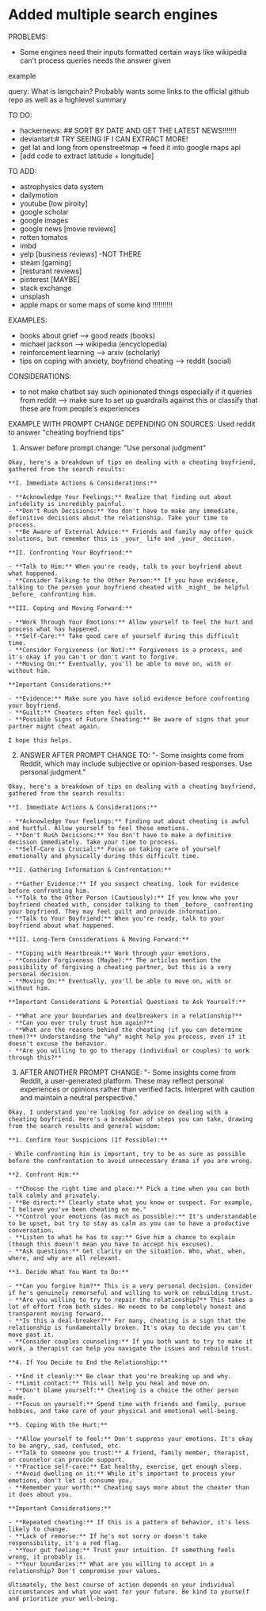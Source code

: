 # Added multiple search engines

PROBLEMS:

- Some engines need their inputs formatted certain ways like wikipedia can't process queries needs the answer given

example

query: What is langchain?
Probably wants some links to the official github repo as well as a highlevel summary

TO DO:

- hackernews: ## SORT BY DATE AND GET THE LATEST NEWS!!!!!!!
- deviantart:# TRY SEEING IF I CAN EXTRACT MORE!
- get lat and long from openstreetmap => feed it into google maps api
- [add code to extract latitude + longitude]

TO ADD:

- astrophysics data system
- dailymotion
- youtube [low piroity]
- google scholar
- google images
- google news
  [movie reviews]
- rotten tomatos
- imbd
- yelp [business reviews] -NOT THERE
- steam [gaming]
- [resturant reviews]
- pinterest [MAYBE]
- stack exchange
- unsplash
- apple maps or some maps of some kind !!!!!!!!!!

EXAMPLES:

- books about grief --> good reads (books)
- michael jackson --> wikipedia (encyclopedia)
- reinforcement learning --> arxiv (scholarly)
- tips on coping with anxiety, boyfriend cheating --> reddit (social)

CONSIDERATIONS:

- to not make chatbot say such opinionated things especially if it queries from reddit --> make sure to set up guardrails against this or classify that these are from people's experiences

EXAMPLE WITH PROMPT CHANGE DEPENDING ON SOURCES: Used reddit to answer "cheating boyfriend tips"

1. Answer before prompt change: "Use personal judgment"

```
Okay, here's a breakdown of tips on dealing with a cheating boyfriend, gathered from the search results:

**I. Immediate Actions & Considerations:**

- **Acknowledge Your Feelings:** Realize that finding out about infidelity is incredibly painful.
- **Don't Rush Decisions:** You don't have to make any immediate, definitive decisions about the relationship. Take your time to process.
- **Be Aware of External Advice:** Friends and family may offer quick solutions, but remember this is _your_ life and _your_ decision.

**II. Confronting Your Boyfriend:**

- **Talk to Him:** When you're ready, talk to your boyfriend about what happened.
- **Consider Talking to the Other Person:** If you have evidence, talking to the person your boyfriend cheated with _might_ be helpful _before_ confronting him.

**III. Coping and Moving Forward:**

- **Work Through Your Emotions:** Allow yourself to feel the hurt and process what has happened.
- **Self-Care:** Take good care of yourself during this difficult time.
- **Consider Forgiveness (or Not):** Forgiveness is a process, and it's okay if you can't or don't want to forgive.
- **Moving On:** Eventually, you'll be able to move on, with or without him.

**Important Considerations:**

- **Evidence:** Make sure you have solid evidence before confronting your boyfriend.
- **Guilt:** Cheaters often feel guilt.
- **Possible Signs of Future Cheating:** Be aware of signs that your partner might cheat again.

I hope this helps.
```

2. ANSWER AFTER PROMPT CHANGE TO: "- Some insights come from Reddit, which may include subjective or opinion-based responses. Use personal judgment."

```
Okay, here's a breakdown of tips on dealing with a cheating boyfriend, gathered from the search results:

**I. Immediate Actions & Considerations:**

- **Acknowledge Your Feelings:** Finding out about cheating is awful and hurtful. Allow yourself to feel those emotions.
- **Don't Rush Decisions:** You don't have to make a definitive decision immediately. Take your time to process.
- **Self-Care is Crucial:** Focus on taking care of yourself emotionally and physically during this difficult time.

**II. Gathering Information & Confrontation:**

- **Gather Evidence:** If you suspect cheating, look for evidence before confronting him.
- **Talk to the Other Person (Cautiously):** If you know who your boyfriend cheated with, consider talking to them _before_ confronting your boyfriend. They may feel guilt and provide information.
- **Talk to Your Boyfriend:** When you're ready, talk to your boyfriend about what happened.

**III. Long-Term Considerations & Moving Forward:**

- **Coping with Heartbreak:** Work through your emotions.
- **Consider Forgiveness (Maybe):** The articles mention the possibility of forgiving a cheating partner, but this is a very personal decision.
- **Moving On:** Eventually, you'll be able to move on, with or without him.

**Important Considerations & Potential Questions to Ask Yourself:**

- **What are your boundaries and dealbreakers in a relationship?**
- **Can you ever truly trust him again?**
- **What are the reasons behind the cheating (if you can determine them)?** Understanding the "why" might help you process, even if it doesn't excuse the behavior.
- **Are you willing to go to therapy (individual or couples) to work through this?**
```

3. AFTER ANOTHER PROMPT CHANGE: "- Some insights come from Reddit, a user-generated platform. These may reflect personal experiences or opinions rather than verified facts. Interpret with caution and maintain a neutral perspective."

```
Okay, I understand you're looking for advice on dealing with a cheating boyfriend. Here's a breakdown of steps you can take, drawing from the search results and general wisdom:

**1. Confirm Your Suspicions (If Possible):**

- While confronting him is important, try to be as sure as possible before the confrontation to avoid unnecessary drama if you are wrong.

**2. Confront Him:**

- **Choose the right time and place:** Pick a time when you can both talk calmly and privately.
- **Be direct:** Clearly state what you know or suspect. For example, "I believe you've been cheating on me."
- **Control your emotions (as much as possible):** It's understandable to be upset, but try to stay as calm as you can to have a productive conversation.
- **Listen to what he has to say:** Give him a chance to explain (though this doesn't mean you have to accept his excuses).
- **Ask questions:** Get clarity on the situation. Who, what, when, where, and why are all relevant.

**3. Decide What You Want to Do:**

- **Can you forgive him?** This is a very personal decision. Consider if he's genuinely remorseful and willing to work on rebuilding trust.
- **Are you willing to try to repair the relationship?** This takes a lot of effort from both sides. He needs to be completely honest and transparent moving forward.
- **Is this a deal-breaker?** For many, cheating is a sign that the relationship is fundamentally broken. It's okay to decide you can't move past it.
- **Consider couples counseling:** If you both want to try to make it work, a therapist can help you navigate the issues and rebuild trust.

**4. If You Decide to End the Relationship:**

- **End it cleanly:** Be clear that you're breaking up and why.
- **Limit contact:** This will help you heal and move on.
- **Don't blame yourself:** Cheating is a choice the other person made.
- **Focus on yourself:** Spend time with friends and family, pursue hobbies, and take care of your physical and emotional well-being.

**5. Coping With the Hurt:**

- **Allow yourself to feel:** Don't suppress your emotions. It's okay to be angry, sad, confused, etc.
- **Talk to someone you trust:** A friend, family member, therapist, or counselor can provide support.
- **Practice self-care:** Eat healthy, exercise, get enough sleep.
- **Avoid dwelling on it:** While it's important to process your emotions, don't let it consume you.
- **Remember your worth:** Cheating says more about the cheater than it does about you.

**Important Considerations:**

- **Repeated cheating:** If this is a pattern of behavior, it's less likely to change.
- **Lack of remorse:** If he's not sorry or doesn't take responsibility, it's a red flag.
- **Your gut feeling:** Trust your intuition. If something feels wrong, it probably is.
- **Your boundaries:** What are you willing to accept in a relationship? Don't compromise your values.

Ultimately, the best course of action depends on your individual circumstances and what you want for your future. Be kind to yourself and prioritize your well-being.
```
